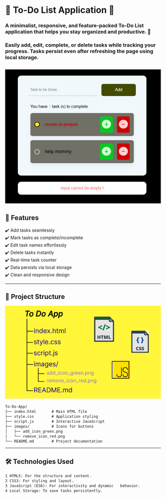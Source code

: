 # 🌟 **To-Do List Application** 🌟

### A **minimalist, responsive, and feature-packed To-Do List** application that helps you stay organized and productive. 🚀  
### Easily add, edit, complete, or delete tasks while tracking your progress. Tasks persist even after refreshing the page using **local storage**.

![appInterface.PNG](appInterface.PNG)
---

## 🎯 **Features**

✔️ Add tasks seamlessly  
✔️ Mark tasks as complete/incomplete  
✔️ Edit task names effortlessly  
✔️ Delete tasks instantly  
✔️ Real-time task counter  
✔️ Data persists via local storage  
✔️ Clean and responsive design  

---

## 📂 **Project Structure**

![alt text](readmeimage.PNG)
```plaintext
To-Do-App/
├── index.html       # Main HTML file
├── style.css        # Application styling
├── script.js        # Interactive JavaScript
├── images/          # Icons for buttons
│   ├── add_icon_green.png
│   └── remove_icon_red.png
└── README.md        # Project documentation

```
---

## 🛠️ Technologies Used
``` 
1 HTML5: For the structure and content.
2 CSS3: For styling and layout.
3 JavaScript (ES6): For interactivity and dynamic   behavior.
4 Local Storage: To save tasks persistently.
```